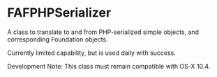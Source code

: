FAFPHPSerializer
================

A class to translate to and from PHP-serialized simple objects, and corresponding Foundation objects.

Currently limited capability, but is used daily with success.



Development Note: This class must remain compatible with OS-X 10.4.


